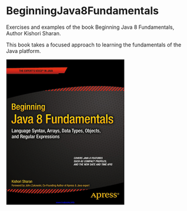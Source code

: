 # BeginningJava8Fundamentals
Exercises and examples of the book Beginning Java 8 Fundamentals, Author Kishori Sharan.

This book takes a focused approach to learning the fundamentals of the Java platform.

<img src="Book_Cover.png" alt="BeginningJava8Fundamentals">
